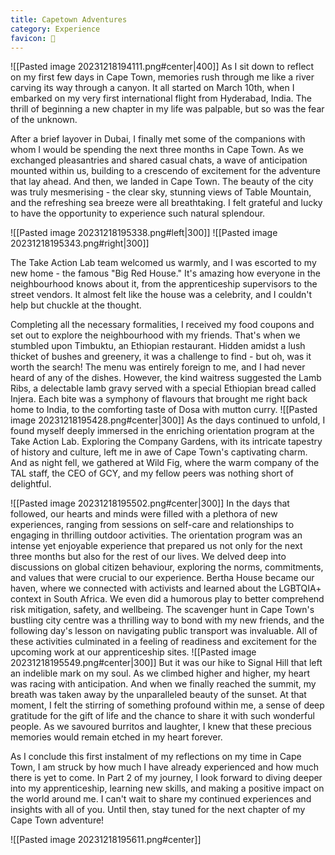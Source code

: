 ```yaml
---
title: Capetown Adventures
category: Experience
favicon: 🎨
---
```

![[Pasted image 20231218194111.png#center|400]]
As I sit down to reflect on my first few days in Cape Town, memories rush through me like a river carving its way through a canyon. It all started on March 10th, when I embarked on my very first international flight from Hyderabad, India. The thrill of beginning a new chapter in my life was palpable, but so was the fear of the unknown.

After a brief layover in Dubai, I finally met some of the companions with whom I would be spending the next three months in Cape Town. As we exchanged pleasantries and shared casual chats, a wave of anticipation mounted within us, building to a crescendo of excitement for the adventure that lay ahead. And then, we landed in Cape Town. The beauty of the city was truly mesmerising - the clear sky, stunning views of Table Mountain, and the refreshing sea breeze were all breathtaking. I felt grateful and lucky to have the opportunity to experience such natural splendour.

![[Pasted image 20231218195338.png#left|300]] ![[Pasted image 20231218195343.png#right|300]]

The Take Action Lab team welcomed us warmly, and I was escorted to my new home - the famous "Big Red House." It's amazing how everyone in the neighbourhood knows about it, from the apprenticeship supervisors to the street vendors. It almost felt like the house was a celebrity, and I couldn't help but chuckle at the thought.

Completing all the necessary formalities, I received my food coupons and set out to explore the neighbourhood with my friends. That's when we stumbled upon Timbuktu, an Ethiopian restaurant. Hidden amidst a lush thicket of bushes and greenery, it was a challenge to find - but oh, was it worth the search! The menu was entirely foreign to me, and I had never heard of any of the dishes. However, the kind waitress suggested the Lamb Ribs, a delectable lamb gravy served with a special Ethiopian bread called Injera. Each bite was a symphony of flavours that brought me right back home to India, to the comforting taste of Dosa with mutton curry.
![[Pasted image 20231218195428.png#center|300]]
As the days continued to unfold, I found myself deeply immersed in the enriching orientation program at the Take Action Lab. Exploring the Company Gardens, with its intricate tapestry of history and culture, left me in awe of Cape Town's captivating charm. And as night fell, we gathered at Wild Fig, where the warm company of the TAL staff, the CEO of GCY, and my fellow peers was nothing short of delightful.

![[Pasted image 20231218195502.png#center|300]]
In the days that followed, our hearts and minds were filled with a plethora of new experiences, ranging from sessions on self-care and relationships to engaging in thrilling outdoor activities. The orientation program was an intense yet enjoyable experience that prepared us not only for the next three months but also for the rest of our lives. We delved deep into discussions on global citizen behaviour, exploring the norms, commitments, and values that were crucial to our experience. Bertha House became our haven, where we connected with activists and learned about the LGBTQIA+ context in South Africa. We even did a humorous play to better comprehend risk mitigation, safety, and wellbeing. The scavenger hunt in Cape Town's bustling city centre was a thrilling way to bond with my new friends, and the following day's lesson on navigating public transport was invaluable. All of these activities culminated in a feeling of readiness and excitement for the upcoming work at our apprenticeship sites.
![[Pasted image 20231218195549.png#center|300]]
But it was our hike to Signal Hill that left an indelible mark on my soul. As we climbed higher and higher, my heart was racing with anticipation. And when we finally reached the summit, my breath was taken away by the unparalleled beauty of the sunset. At that moment, I felt the stirring of something profound within me, a sense of deep gratitude for the gift of life and the chance to share it with such wonderful people. As we savoured burritos and laughter, I knew that these precious memories would remain etched in my heart forever.

As I conclude this first instalment of my reflections on my time in Cape Town, I am struck by how much I have already experienced and how much there is yet to come. In Part 2 of my journey, I look forward to diving deeper into my apprenticeship, learning new skills, and making a positive impact on the world around me. I can't wait to share my continued experiences and insights with all of you. Until then, stay tuned for the next chapter of my Cape Town adventure!

![[Pasted image 20231218195611.png#center]]